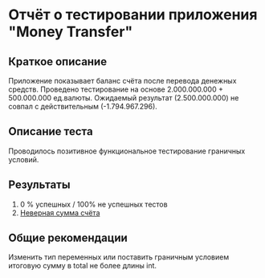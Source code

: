 # Отчёт о тестировании приложения "Money Transfer"

## Краткое описание

Приложение показывает баланс счёта после перевода денежных средств.
Проведено тестирование на основе 2.000.000.000 + 500.000.000 ед.валюты. Ожидаемый результат (2.500.000.000) не совпал с действительным (-1.794.967.296).

## Описание теста

Проводилось позитивное функциональное тестирование граничных условий.

## Результаты

1. 0 % успешных / 100% не успешных тестов
2. [Неверная сумма счёта](https://github.com/Valeria-Kuzina/java-Money-Transfer/issues/1)

## Общие рекомендации

Изменить тип переменных или поставить граничным условием итоговую сумму в total не более длины int.
